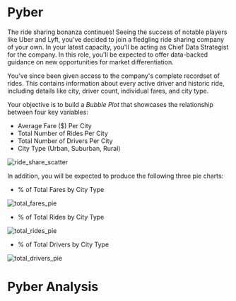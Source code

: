 # Pyber

The ride sharing bonanza continues! Seeing the success of notable players like Uber and Lyft, you've decided to join a fledgling ride sharing company of your own. In your latest capacity, you'll be acting as Chief Data Strategist for the company. In this role, you'll be expected to offer data-backed guidance on new opportunities for market differentiation.

You've since been given access to the company's complete recordset of rides. This contains information about every active driver and historic ride, including details like city, driver count, individual fares, and city type.

Your objective is to build a *Bubble Plot* that showcases the relationship between four key variables:

* Average Fare ($) Per City
* Total Number of Rides Per City
* Total Number of Drivers Per City
* City Type (Urban, Suburban, Rural)

![ride_share_scatter](https://user-images.githubusercontent.com/49836101/59642549-17c63e00-912b-11e9-84c7-bda88bcc291f.png)

In addition, you will be expected to produce the following three pie charts:


* % of Total Fares by City Type

![total_fares_pie](https://user-images.githubusercontent.com/49836101/59642610-5b20ac80-912b-11e9-9dbc-4223b9c74eab.png)


* % of Total Rides by City Type

![total_rides_pie](https://user-images.githubusercontent.com/49836101/59642632-6bd12280-912b-11e9-8be4-47a732cf7d10.png)



* % of Total Drivers by City Type

![total_drivers_pie](https://user-images.githubusercontent.com/49836101/59642593-493f0980-912b-11e9-9a84-9858e68373d4.png)



# Pyber Analysis

